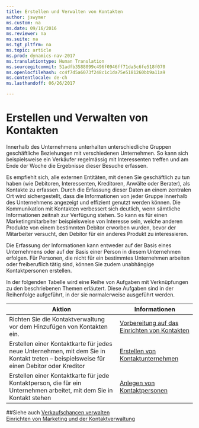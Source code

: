 ```yaml
---
title: Erstellen und Verwalten von Kontakten
author: jswymer
ms.custom: na
ms.date: 09/16/2016
ms.reviewer: na
ms.suite: na
ms.tgt_pltfrm: na
ms.topic: article
ms.prod: dynamics-nav-2017
ms.translationtype: Human Translation
ms.sourcegitcommit: 51adfb3588099c496f0946ff71da5c6fe518f070
ms.openlocfilehash: cc4f7d5a6073f248c1c1da75e5181260bb9a11a9
ms.contentlocale: de-ch
ms.lasthandoff: 06/26/2017

---
```

# <a name="create-and-manage-contacts"></a>Erstellen und Verwalten von Kontakten
Innerhalb des Unternehmens unterhalten unterschiedliche Gruppen geschäftliche Beziehungen mit verschiedenen Unternehmen. So kann sich beispielsweise ein Verkäufer regelmässig mit Interessenten treffen und am Ende der Woche die Ergebnisse dieser Besuche erfassen.

Es empfiehlt sich, alle externen Entitäten, mit denen Sie geschäftlich zu tun haben (wie Debitoren, Interessenten, Kreditoren, Anwälte oder Berater), als Kontakte zu erfassen. Durch die Erfassung dieser Daten an einem zentralen Ort wird sichergestellt, dass die Informationen von jeder Gruppe innerhalb des Unternehmens angezeigt und effizient genutzt werden können. Die Kommunikation mit Kontakten verbessert sich deutlich, wenn sämtliche Informationen zeitnah zur Verfügung stehen. So kann es für einen Marketingmitarbeiter beispielsweise von Interesse sein, welche anderen Produkte von einem bestimmten Debitor erworben wurden, bevor der Mitarbeiter versucht, den Debitor für ein anderes Produkt zu interessieren.

Die Erfassung der Informationen kann entweder auf der Basis eines Unternehmens oder auf der Basis einer Person in diesem Unternehmen erfolgen. Für Personen, die nicht für ein bestimmtes Unternehmen arbeiten oder freiberuflich tätig sind, können Sie zudem unabhängige Kontaktpersonen erstellen.

In der folgenden Tabelle wird eine Reihe von Aufgaben mit Verknüpfungen zu den beschriebenen Themen erläutert. Diese Aufgaben sind in der Reihenfolge aufgeführt, in der sie normalerweise ausgeführt werden.

|Aktion |Informationen |
|---|----|
|Richten Sie die Kontaktverwaltung vor dem Hinzufügen von Kontakten ein.|[Vorbereitung auf das Einrichten von Kontakten](marketing-setup-contacts.md)|
|Erstellen einer Kontaktkarte für jedes neue Unternehmen, mit dem Sie in Kontakt treten – beispielsweise für einen Debitor oder Kreditor|[Erstellen von Kontaktunternehmen](marketing-create-contact-companies.md)|
|Erstellen einer Kontaktkarte für jede Kontaktperson, die für ein Unternehmen arbeitet, mit dem Sie in Kontakt stehen|[Anlegen von Kontaktpersonen](marketing-create-contact-persons.md)|

##<a name="see-also"></a>Siehe auch
[Verkaufschancen verwalten](marketing-manage-sales-opportunities.md)  
[Einrichten von Marketing und der Kontaktverwaltung](marketing-setup-marketing.md)  

